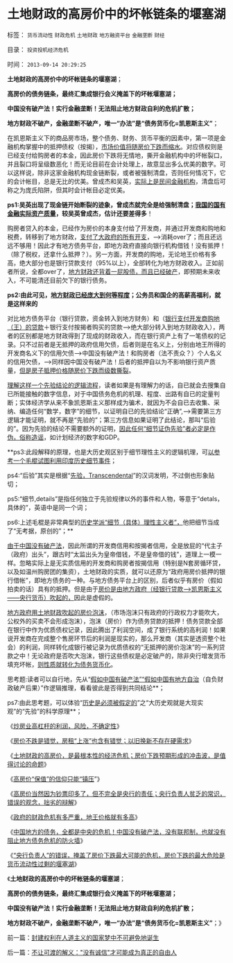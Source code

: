 # 土地财政的高房价中的坏帐链条的堰塞湖

标签： `货币流动性` `财政危机` `土地财政` `地方融资平台` `金融垄断` `财经` 

目录： `投资投机经济危机`

时间： `2013-09-14 20:29:25`

**土地财政的高房价中的坏帐链条的堰塞湖**；

**高房价的债务链条，最终汇集成银行会义掩盖下的坏帐堰塞湖；**

**中国没有破产法！实行金融垄断！无法阻止地方财政自利的危机扩散；**

**地方财政不破产，金融垄断不破产，唯一“办法”是“债务货币化=凯恩斯主义”**；

在凯恩斯主义下的商品房市场，整个债务、财务、货币平衡的因素中，第一项是金融机构掌握中的抵押债权（按揭），[市场价值将随房价下跌而缩水](../../../2013/9/10/牛刀预言2014年房价大跌的根据纯粹是胡扯.md)。对应债权则是已经支付给购房者的本金，因此房价下跌将无情地，撕开金融机构中的坏帐裂口，并且裂口将呈级数恶化！而无论目前在会计处理上，故意显出多么优美的数字。可以这样说，除非这家金融机构现金链断裂，或者被强制清盘，否则任何情况下，它的会计帐目，总是无比的优美。曾成杰和吴英，[实际上是民间金融机构](../../../2013/7/17/薛兆丰和叶檀对“影子银行”的误区，及吴英，曾成杰.md)，清盘后可称之为庞氏陷阱，但其时会计帐目必定优美。

**ps1:吴英出现了现金链开始断裂的迹象，曾成杰就完全是给强制清盘；[我国的国有金融实际资产质量](../../../2012/6/10/为什么金融秩序Order吴英该死.md)，较吴英曾成杰，估计还要差得多**！

购房者贷入的本金，已经作为房价的本身支付给了开发商，并通过开发商和购地和税费，转移到了地方财政，[支付了大政府的所有开支](../../../2009/7/13/为什么减少行政成本就是增强国力.md)，——>消耗over了；而且还远远不够用！因此才有地方债务平台，即地方政府直接向银行机构借钱！没有抵押！（除了税权，还拿什么抵押？）。另一方面，开发商的购地，无论地王价格有多高，绝大部分也是银行贷款支付（95%以上），全部转化为地方财政收入。正如前者所说，全都over了，[地方财政还背着一屁股债，而且已经破产](../../../2011/10/24/中央担保的地方债相当于税收，李嘉图等效将被国人熟知.md)，即预期未来收入，不可能清还目前欠下的银行债务。

**ps2:由此可见，[地方财政已经庞大到何等程度](../../../2010/11/25/民主就是行省制度向地方市政转变.md)；公务员和国企的高薪高福利，就是这样来的**

对比地方债务平台（银行贷款，资金转入到地方财务）和（[银行支付开发商购地（王）的贷款](../../../2013/9/7/向国际接轨的国产地王和刚需的中国特色；.md)＋银行支付按揭者购买的贷款——>绝大部分转入到地方财政收入），两者的区别都是地方财政得到了现成的财政收入，而在银行资产上有了一笔债权的记录。只不过前者是无抵押的政府信用欠债，后者则是在名义上，分别由地王所得的开发商名义下的信用欠债——>中国没有破产法！和购房者（法不责众？）个人名义的信用欠债，——>同样因中国没有破产法！后者的抵押自以为不影响银行资产质量，[但是房子抵押价格随房价下跌而级数撕裂](../../../2010/10/3/房价高了200-－500-;税收多了200-－500-.md)。

[理解这样一个先验结论的逻辑流程](../../../2013/6/1/实体社会学“知其所以然”的三条主线.md)，读者如果是有理解力的话，自已就会去搜集自已所能接触的数字信息，对于中国债务危机的机理、程度、出路有自已的定量判断；实体经济学从来不象凯恩斯主义那样成为骗术，就因为不会自已去收集、采纳、编造任何“数学，数字”的细节，以证明自已的先验结论“正确”,——>需要第三方逻辑才能证明，就不再是“先验的”；第三方信息如果证明了此结论，那叫“后验的”。因为先验的结论不需要额外的证明，[因此任何“细节证伪先验”者必定是作伪，俗称造谣](../../../2012/6/30/科学派是两百年来“政府干预论”的政治哲学.md)，如计划经济的数字和GDP。

**ps3:此段解释的原理，也是大历史观区别于细节理性主义的逻辑机理，可[以参考一个毛棍试图利用印度历史细节事件](../../../2008/12/17/英国征服印度是印度历史的进步.md)；

ps4:“后验”其实是根据“[先验，Transcendental](Transcendental)”的汉词发明，不过倒也形象贴切；

ps5:“细节,details”是指任何独立于先验规律以外的事件和人物，等意于“detals，具体的”，英语中是同一个词；

ps6:上述毛棍是非常典型的[历史学派“细节（具体）理性主义者”，](../../../2012/8/23/大学无书！拒绝细节理性主义！.md)他把细节当成了“无考据，原创的”；**

[由于中国没有破产法](../../../2012/3/6/《破产法》是资本主义最重大的发明.md)，因此所谓的开发商信用和按揭者信用，全是放屁的“代主子（政府）出头”，跟古时“太监出头为皇帝借钱，不是皇帝借的钱”，道理上一模一样。忽略实际上是无实质信用的开发商和购房者按揭信用（特别是N套房循环贷，以及如温州购房团的集资），土地财政的实质，就可以还原为“政府用房价抵押的银行借帐”，即地方债务的一种。与地方债务平台上的区别，后者似乎有房价（假如拍卖的话）具有的抵押。但是由于[房价是由地方政府（经银行贷款——>凯恩斯主义——央行货币）吹起的，](../../../2011/11/3/地方发债可能利空高房价.md)因此是虚假的。

[地方政府用土地财政吹起的房价泡沫](../../../2011/1/2/房子的保值作用连收藏品都不如.md)，（市场泡沫只有政府的行政权力才能吹大，公权外的买卖不会形成泡沫），泡沫（房价）作为债务贷款的抵押！债务贷款全部在银行中作为优质债权记录，因此腾出了利润空间，成了银行系统的高利润！如果说开发商在完成整个售房环节后的利润是现实的，那么开发商（其实是透资整个社会）的利润，同样转化成银行被记录为优质债权的“无抵押的房价泡沫”的一系列贷款之中！无论政府是否吹大泡沫，银行这些债权是必定破产的，除非央行增发货币填充坏帐，[则性质就转化为债务货币化](../../../2009/12/3/什么是财富？货币天生是国库券.md)。

思考题:读者可以自行地，先从“[假如中国有破产法”“假如中国有地方自治](../../../2013/9/8/中国没有破产法和联邦制，缺乏阻止债务危机扩散的防火墙.md)（自负财政破产后果）”作逻辑推理，看看彼此是否得到共同结论**；

ps7:由此思考题，可以体验“[历史是必须被假定的](../../../2010/5/9/历史是必须被假设的.md)”之“大历史观就是大现实观”的“先验”的科学原理**；

《[炒房业高杠杆的利润，风险，不确定性](../../../2013/8/27/炒房业高杠杆的利润，风险，不确定性.md)》

《[房价不跌是错觉，房租“上涨”也含有错觉；以旧换新不存在硬需求](../../../2013/8/28/房租价格和房价涨跌的一些现象的理解.md)》

《[土地财政的高房价，是最根本性的经济危机；房价下跌预期形成的冲击波，是值得讨论的命题](../../../2013/8/29/土地财政的高房价，是最根本性的经济危机，及张五常同志的贡献.md)》

《[高房价“保值”的信仰只能“镇压](../../../2013/9/3/高房价“保值”的信仰只能“镇压”.md)”》

《[高房价当然因为钞票印多了，但不完全是央行的责任；央行负责人贫乏的常识，错误的观念，拙劣的辩解](../../../2013/9/4/高房价当然因为钞票印多了，但不完全是央行的责任；.md)》

《[政府的财政危机有多严重，地王价格就有多高](../../../2013/9/7/向国际接轨的国产地王和刚需的中国特色；.md)》

《[中国地方的债务，全都是中央的危机！中国没有破产法，没有联邦制，也就没有阻止地方债务危机的防火墙](../../../2013/9/8/中国没有破产法和联邦制，缺乏阻止债务危机扩散的防火墙.md)》

《[“央行负责人”的错误，掩盖了房价下跌最大可能的危机，房价下跌的最大危险是货币流动性过剩的堰塞湖](../../../2013/9/9/房价下跌的最大危险及央行负责人的常识性错误.md)》

《**土地财政的高房价中的坏帐链条的堰塞湖**；

**高房价的债务链条，最终汇集成银行会义掩盖下的坏帐堰塞湖；**

**中国没有破产法！实行金融垄断！无法阻止地方财政自利的危机扩散；**

**地方财政不破产，金融垄断不破产，唯一“办法”是“债务货币化=凯恩斯主义”**；》



前一篇：[封建权利在人道主义的国家梦中不可避免地诞生](../../../2013/9/14/封建权利在人道主义的国家梦中不可避免地诞生.md)

后一篇：[不让可渡的解义：&quot;没有诚信&quot;才可能成为真正的自由人](../../../2013/9/15/不让可渡的解义：没有诚信才可能成为真正的自由人.md)